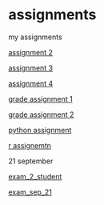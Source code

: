 # assignments
my assignments

[assignment 2](https://github.com/u363554/assignments/blob/master/assignment2%20(1).ipynb)

[assignment 3](https://github.com/u363554/assignments/blob/master/assignment%203%20Rick.ipynb)

[assignment 4](https://github.com/u363554/assignments/blob/master/assignment4.ipynb)

[grade assignment 1](https://github.com/u363554/assignments/blob/master/Graded_assignment1%20(2).ipynb)

[grade assignment 2](https://github.com/u363554/assignments/blob/master/Graded_assignment_2.ipynb)

[python assignment](https://github.com/u363554/assignments/blob/master/exam_june_7_2018%20(1).ipynb)

[r assignemtn](https://github.com/u363554/assignments/blob/master/Exam_student%20(1).ipynb)

21 september

[exam_2_student](https://github.com/u363554/assignments/blob/master/exam_2_student.ipynb)

[exam_sep_21](https://github.com/u363554/assignments/blob/master/exam_Sep_21_2018.ipynb)
